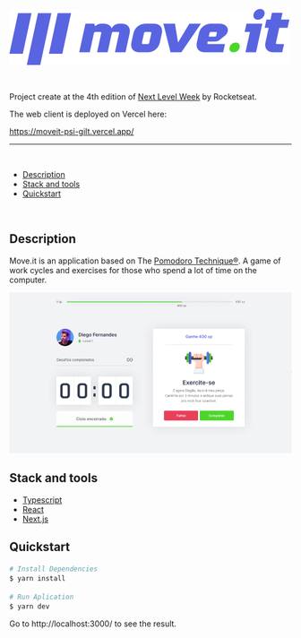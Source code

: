 <p align="center">

<img src="./.github/logo.svg" alt="Next Level Week Move.it"/></p>

<br>

Project create at the 4th edition of [Next Level Week](https://lp.rocketseat.com.br/nlw) by Rocketseat.

The web client is deployed on Vercel here:

https://moveit-psi-gilt.vercel.app/

<hr>
<br>

- [Description](#description)
- [Stack and tools](#stack-and-tools)
- [Quickstart](#quickstart)

<br>

## Description

Move.it is an application based on The [Pomodoro Technique®](https://francescocirillo.com/pages/pomodoro-technique). A game of work cycles and exercises for those who spend a lot of time on the computer.

<p align="center">
<img src="./.github/app-preview.png" alt="Next Level Week Move.It Preview"/></p>

## Stack and tools
* [Typescript](https://www.typescriptlang.org/)
* [React](https://reactjs.org/)
* [Next.js](https://nextjs.org/)

## Quickstart

```bash
# Install Dependencies
$ yarn install

# Run Aplication
$ yarn dev
```
Go to http://localhost:3000/ to see the result.
